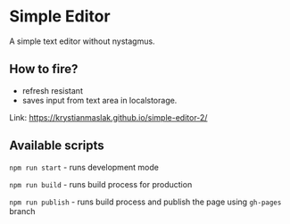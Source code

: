 # Simple Editor

A simple text editor without nystagmus.

## How to fire?

- refresh resistant
- saves input from text area in localstorage.

Link: https://krystianmaslak.github.io/simple-editor-2/

## Available scripts

`npm run start` - runs development mode

`npm run build` - runs build process for production

`npm run publish` - runs build process and publish the page using `gh-pages` branch


